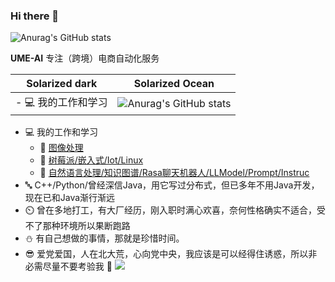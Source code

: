 ### Hi there 👋

![Anurag's GitHub stats](https://github-readme-stats.vercel.app/api?username=ume-technology&show_icons=true&theme=onedark)


**UME-AI** 专注（跨境）电商自动化服务

Solarized dark             |  Solarized Ocean
:-------------------------:|:-------------------------:
- 💻 我的工作和学习   |  ![Anurag's GitHub stats](https://github-readme-stats.vercel.app/api?username=ume-technology&show_icons=true&theme=gruvbox)




- 💻 我的工作和学习
  - 🌈 [图像处理](https://hapoviewer-gediaoss.notion.site/0a34fb897b08460c8f1f51150e774afb?v=5b5c45127b6b4e258c2c706ba516bf81)
  - 🌻 [树莓派/嵌入式/Iot/Linux](https://hapoviewer-gediaoss.notion.site/dad17b8c98f145ad81a9ac2dcd143b5a?v=97587cc0dc514d3cbe0c947c0c1e18ff)
  - 🤖 [自然语言处理/知识图谱/Rasa聊天机器人/LLModel/Prompt/Instruc](https://hapoviewer-gediaoss.notion.site/3de09f24bf4045cfa0fe810bc0610286?v=0f0a9b2376754dd9a5b2a8c8adbbb6f3)
- 🔤 C++/Python/曾经深信Java，用它写过分布式，但已多年不用Java开发，现在已和Java渐行渐远
- ⏲️ 曾在多地打工，有大厂经历，刚入职时满心欢喜，奈何性格确实不适合，受不了那种环境所以果断跑路
- ⛄ 有自己想做的事情，那就是珍惜时间。
- 😎 爱党爱国，人在北大荒，心向党中央，我应该是可以经得住诱惑，所以非必需尽量不要考验我 🥀
![](https://i.328888.xyz/2023/04/22/i52pNZ.jpeg)
